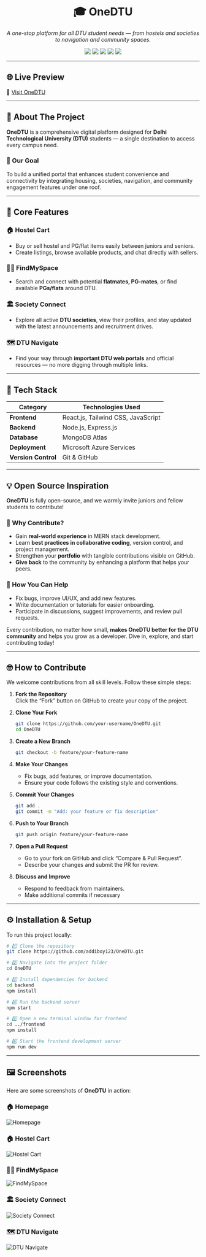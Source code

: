 <h1 align="center">🎓 OneDTU</h1>

<p align="center">
  <i>A one-stop platform for all DTU student needs — from hostels and societies to navigation and community spaces.</i>
</p>

<p align="center">
  <a href="https://github.com/addiboy123/OneDTU"><img src="https://img.shields.io/badge/Project-OneDTU-blueviolet?style=for-the-badge"></a>
  <img src="https://img.shields.io/badge/Made%20With-MERN%20Stack-green?style=for-the-badge">
  <img src="https://img.shields.io/badge/Deployed%20on-Azure-blue?style=for-the-badge">
  <img src="https://img.shields.io/badge/Status-Active%20Development-orange?style=for-the-badge">
  <img src="https://img.shields.io/badge/Open--Source-Yes-brightgreen?style=for-the-badge">
</p>

---

## 🌐 Live Preview
🔗 [Visit OneDTU](http://72.155.88.241/)

---

## 🧭 About The Project

**OneDTU** is a comprehensive digital platform designed for **Delhi Technological University (DTU)** students — a single destination to access every campus need.  

### 🎯 Our Goal
To build a unified portal that enhances student convenience and connectivity by integrating housing, societies, navigation, and community engagement features under one roof.

---

## 🚀 Core Features

### 🏠 Hostel Cart  
- Buy or sell hostel and PG/flat items easily between juniors and seniors.  
- Create listings, browse available products, and chat directly with sellers.

### 🧍‍♂️ FindMySpace  
- Search and connect with potential **flatmates, PG-mates**, or find available **PGs/flats** around DTU.  

### 🏛️ Society Connect  
- Explore all active **DTU societies**, view their profiles, and stay updated with the latest announcements and recruitment drives.

### 🗺️ DTU Navigate  
- Find your way through **important DTU web portals** and official resources — no more digging through multiple links.

---

## 🧩 Tech Stack

| Category          | Technologies Used                 |
|------------------|----------------------------------|
| **Frontend**      | React.js, Tailwind CSS, JavaScript |
| **Backend**       | Node.js, Express.js               |
| **Database**      | MongoDB Atlas                     |
| **Deployment**    | Microsoft Azure Services          |
| **Version Control** | Git & GitHub                     |

---

## 💡 Open Source Inspiration

**OneDTU** is fully open-source, and we warmly invite juniors and fellow students to contribute!  

### 🌱 Why Contribute?
- Gain **real-world experience** in MERN stack development.  
- Learn **best practices in collaborative coding**, version control, and project management.  
- Strengthen your **portfolio** with tangible contributions visible on GitHub.  
- **Give back** to the community by enhancing a platform that helps your peers.  

### 🤝 How You Can Help
- Fix bugs, improve UI/UX, and add new features.  
- Write documentation or tutorials for easier onboarding.  
- Participate in discussions, suggest improvements, and review pull requests.  

Every contribution, no matter how small, **makes OneDTU better for the DTU community** and helps you grow as a developer. Dive in, explore, and start contributing today!

---

## 🤓 How to Contribute

We welcome contributions from all skill levels. Follow these simple steps:

1. **Fork the Repository**  
   Click the “Fork” button on GitHub to create your copy of the project.
   
2. **Clone Your Fork**  
   ```bash
   git clone https://github.com/your-username/OneDTU.git
   cd OneDTU
   ```
   
3. **Create a New Branch**
   ```bash
   git checkout -b feature/your-feature-name
   ```
   
4. **Make Your Changes**
   - Fix bugs, add features, or improve documentation.
   - Ensure your code follows the existing style and conventions.
         
5. **Commit Your Changes**
   ```bash
   git add .
   git commit -m "Add: your feature or fix description"
   ```
   
6. **Push to Your Branch**
   ```bash
   git push origin feature/your-feature-name
   ```

7. **Open a Pull Request**
   - Go to your fork on GitHub and click “Compare & Pull Request”.
   - Describe your changes and submit the PR for review.

8. **Discuss and Improve**
   - Respond to feedback from maintainers.
   - Make additional commits if necessary

---

## ⚙️ Installation & Setup

To run this project locally:

```bash
# 1️⃣ Clone the repository
git clone https://github.com/addiboy123/OneDTU.git

# 2️⃣ Navigate into the project folder
cd OneDTU

# 3️⃣ Install dependencies for backend
cd backend
npm install

# 4️⃣ Run the backend server
npm start

# 5️⃣ Open a new terminal window for frontend
cd ../frontend
npm install

# 6️⃣ Start the frontend development server
npm run dev
```
---

## 🖼️ Screenshots

Here are some screenshots of **OneDTU** in action:
### 🏠 Homepage
![Homepage](https://i.postimg.cc/NMF4Yhyj/Screenshot-2025-10-12-at-11-42-31.png)

### 🏠 Hostel Cart
![Hostel Cart](https://i.postimg.cc/63q0ws70/Screenshot-2025-10-12-at-11-42-44.png)

### 🧍‍♂️ FindMySpace
![FindMySpace](https://i.postimg.cc/9M0pV34P/Screenshot-2025-10-12-at-11-42-51.png)

### 🏛️ Society Connect
![Society Connect](https://i.postimg.cc/W3znjRDr/Screenshot-2025-10-12-at-11-42-58.png)

### 🗺️ DTU Navigate
![DTU Navigate](https://i.postimg.cc/0Qjfxg6Z/Screenshot-2025-10-12-at-11-43-14.png)

